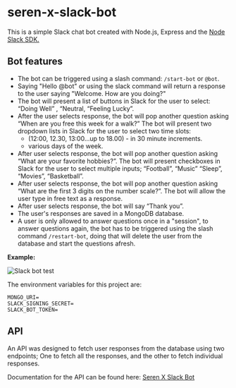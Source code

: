 # seren-x-slack-bot

This is a simple Slack chat bot created with Node.js, Express and the [Node Slack SDK.](https://github.com/slackapi/node-slack-sdk)

## Bot features

- The bot can be triggered using a slash command: `/start-bot` or `@bot`.
- Saying "Hello @bot" or using the slack command will return a response to the user saying "Welcome. How are you doing?"
- The bot will present a list of buttons in Slack for the user to select: “Doing Well” , “Neutral, “Feeling Lucky”.
- After the user selects response, the bot will pop another question asking “When are you free this week for a walk?” The bot will present two dropdown lists in Slack for the user to select two time slots:
  - (12:00, 12.30, 13:00...up to 18.00) - in 30 minute increments.
  - various days of the week.
- After user selects response, the bot will pop another question asking “What are your favorite hobbies?”. The bot will present checkboxes in Slack for the user to select multiple inputs; “Football”, “Music” “Sleep”, “Movies”, “Basketball”.
- After user selects response, the bot will pop another question asking “What are the first 3 digits on the number scale?”. The bot will allow the user type in free text as a response.
- After user selects response, the bot will say “Thank you”.
- The user's responses are saved in a MongoDB database.
- A user is only allowed to answer questions once in a "session", to answer questions again, the bot has to be triggered using the slash command `/restart-bot`, doing that will delete the user from the database and start the questions afresh.

**Example:**

![Slack bot test](https://user-images.githubusercontent.com/43748536/110233108-26b5db00-7f22-11eb-89ac-478d8fbcf1d1.gif)

The environment variables for this project are:

```
MONGO_URI=
SLACK_SIGNING_SECRET=
SLACK_BOT_TOKEN=
```

## API

An API was designed to fetch user responses from the database using two endpoints; One to fetch all the responses, and the other to fetch individual responses.

Documentation for the API can be found here: [Seren X Slack Bot](https://documenter.getpostman.com/view/13046478/Tz5jfg7E)
